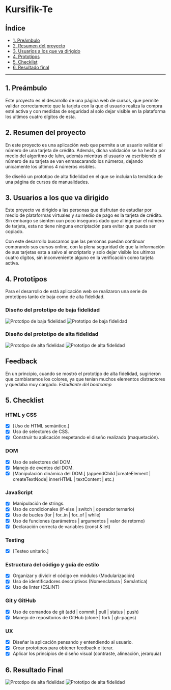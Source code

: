 # Kursifik-Te

## Índice

* [1. Preámbulo](#1-preámbulo)
* [2. Resumen del proyecto](#2-resumen-del-proyecto)
* [3. Usuarios a los que va dirigido](#3-usuarios-a-los-que-va-dirigido)
* [4. Prototipos ](#4-prototipos)
* [5. Checklist](#5-checklist)
* [6. Resultado final](#6-resultado-final)

***

## 1. Preámbulo

Este proyecto es el desarrollo de una página web de cursos, que permite validar correctamente que la tarjeta con la que el usuario realiza la compra esté activa y con medidas de seguridad al solo dejar visible en la plataforma los ultimos cuatro dígitos de esta. 

## 2. Resumen del proyecto

En este proyecto es una aplicación web que  permite a un
usuario validar el número de una tarjeta de crédito. Además, dicha validación se ha hecho por medio del algoritmo de luhn, además mientras el usuario va escribiendo el número de su tarjeta se van enmascarando los números, dejando unicamente los últimos 4 números visibles.

Se diseñó un prototipo de alta fidelidad en el que se incluian la temática de una página de cursos de manualidades.

## 3. Usuarios a los que va dirigido

Este proyecto va dirigido a las personas que disfrutan de estudiar por medio de plataformas virtuales y su medio de pago es la tarjeta de crédito. Sin embargo se sienten uun poco inseguros dado que al ingresar el número de tarjeta, esta no tiene ninguna encriptación para evitar que pueda ser copiado.

Con este desarrollo buscamos que las personas puedan continuar comprando sus cursos online, con la plena seguridad de que la información de sus tarjetas esta a salvo al encriptarlo y solo dejar visible los ultimos cuatro dígitos, sin inconveniente alguno en la verificación como tarjeta activa.

## 4. Prototipos 
Para el desarrollo de está aplicación web se realizaron una serie de prototipos tanto de baja como de alta fidelidad.

### Diseño del prototipo de baja fidelidad

![Prototipo de baja fidelidad](https://github.com/Astridp85/KursifiKate-cardvalidation/issues/1#issue-1164143768)
![Prototipo de baja fidelidad](https://github.com/Astridp85/BOG002-card-validation/blob/main/src/images/prototipopapel.png)

### Diseño del prototipo de alta fidelidad

![Prototipo de alta fidelidad](https://github.com/Astridp85/BOG002-card-validation/blob/main/src/images/prototipo1.png)
![Prototipo de alta fidelidad](https://github.com/Astridp85/BOG002-card-validation/blob/main/src/images/prototipo2.png)

## Feedback

En un principio, cuando se mostró el prototipo de alta fidelidad, sugirieron que cambiaramos los colores, ya que tenian muchos elementos distractores y quedaba muy cargado. *Estudiante del bootcamp*

## 5. Checklist

### HTML y CSS

* [X] [Uso de HTML semántico.]
* [X] Uso de selectores de CSS.
* [X] Construir tu aplicación respetando el diseño realizado (maquetación).

### DOM

* [X] Uso de selectores del DOM.
* [X] Manejo de eventos del DOM.
* [X] [Manipulación dinámica del DOM.]
(appendChild |createElement | createTextNode| innerHTML | textContent | etc.)

### JavaScript

* [X] Manipulación de strings.
* [X] Uso de condicionales (if-else | switch | operador ternario)
* [X] Uso de bucles (for | for..in | for..of | while)
* [X] Uso de funciones (parámetros | argumentos | valor de retorno)
* [X] Declaración correcta de variables (const & let)

### Testing

* [X] [Testeo unitario.]

### Estructura del código y guía de estilo

* [X] Organizar y dividir el código en módulos (Modularización)
* [X] Uso de identificadores descriptivos (Nomenclatura | Semántica)
* [X] Uso de linter (ESLINT)

### Git y GitHub

* [X] Uso de comandos de git (add | commit | pull | status | push)
* [X] Manejo de repositorios de GitHub (clone | fork | gh-pages)

### UX

* [X] Diseñar la aplicación pensando y entendiendo al usuario.
* [X] Crear prototipos para obtener feedback e iterar.
* [X] Aplicar los principios de diseño visual (contraste, alineación, jerarquía)

## 6. Resultado Final

![Prototipo de alta fidelidad](https://github.com/Astridp85/BOG002-card-validation/blob/main/src/images/prototipofinal1.png)
![Prototipo de alta fidelidad](https://github.com/Astridp85/BOG002-card-validation/blob/main/src/images/prototipofinal.png)
